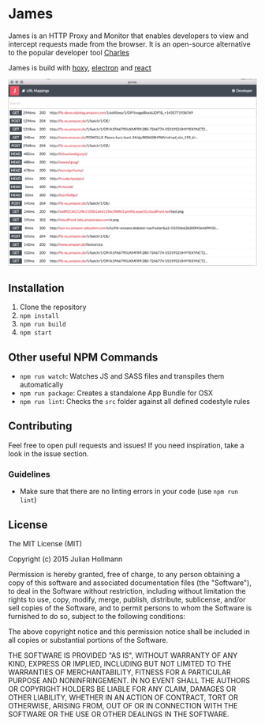 # James

James is an HTTP Proxy and Monitor that enables developers to view and intercept requests made from the browser.
It is an open-source alternative to the popular developer tool [Charles](http://www.charlesproxy.com/)

James is build with [hoxy](https://github.com/greim/hoxy), [electron](https://github.com/atom/electron) and [react](https://facebook.github.io/react/index.html)

![](resource/screenshot-1.png)

## Installation

 1. Clone the repository
 2. `npm install`
 3. `npm run build`
 4. `npm start`
 
## Other useful NPM Commands

- `npm run watch`: Watches JS and SASS files and transpiles them automatically
- `npm run package`: Creates a standalone App Bundle for OSX
- `npm run lint`: Checks the `src` folder against all defined codestyle rules

## Contributing

Feel free to open pull requests and issues!
If you need inspiration, take a look in the issue section.

### Guidelines
- Make sure that there are no linting errors in your code (use `npm run lint`)

## License
The MIT License (MIT)

Copyright (c) 2015 Julian Hollmann

Permission is hereby granted, free of charge, to any person obtaining a copy of this software and associated documentation files (the "Software"), to deal in the Software without restriction, including without limitation the rights to use, copy, modify, merge, publish, distribute, sublicense, and/or sell copies of the Software, and to permit persons to whom the Software is furnished to do so, subject to the following conditions:

The above copyright notice and this permission notice shall be included in all copies or substantial portions of the Software.

THE SOFTWARE IS PROVIDED "AS IS", WITHOUT WARRANTY OF ANY KIND, EXPRESS OR IMPLIED, INCLUDING BUT NOT LIMITED TO THE WARRANTIES OF MERCHANTABILITY, FITNESS FOR A PARTICULAR PURPOSE AND NONINFRINGEMENT. IN NO EVENT SHALL THE AUTHORS OR COPYRIGHT HOLDERS BE LIABLE FOR ANY CLAIM, DAMAGES OR OTHER LIABILITY, WHETHER IN AN ACTION OF CONTRACT, TORT OR OTHERWISE, ARISING FROM, OUT OF OR IN CONNECTION WITH THE SOFTWARE OR THE USE OR OTHER DEALINGS IN THE SOFTWARE.

